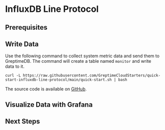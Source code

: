 # InfluxDB Line Protocol

<!--@include: ./introduction.md-->

## Prerequisites

<!--@include: ./prerequisites.md-->

## Write Data

Use the following command to collect system metric data and send them to GreptimeDB.
The command will create a table named `monitor` and write data to it.

```shell
curl -L https://raw.githubusercontent.com/GreptimeCloudStarters/quick-start-influxdb-line-protocol/main/quick-start.sh | bash
```

The source code is available on [GitHub](https://github.com/GreptimeCloudStarters/quick-start-influxdb-line-protocol).

## Visualize Data with Grafana

<!--@include: ./visualize-data.md-->

## Next Steps

<!--@include: ./next-steps.md-->


